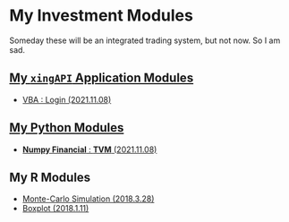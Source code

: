# My Investment Modules
Someday these will be an integrated trading system, but not now. So I am sad.

## [My `xingAPI` Application Modules](/XingAPI#xingapi)
- [VBA : Login (2021.11.08)](/XingAPI#vba--login-20211108)

## [My Python Modules](/Python#python)
- [**Numpy Financial** : **TVM** (2021.11.08)](/Python#numpy-financial--tvm-20211108)

## My R Modules
- [Monte-Carlo Simulation (2018.3.28)](/Monte%20Carlo%20Simulation#r_monte_carlo_simulation_20180328r)
- [Boxplot (2018.1.11)](/Boxplot#boxplot-2018111)